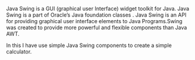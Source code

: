 Java Swing is a GUI (graphical user Interface) widget toolkit for Java. Java Swing is a part of Oracle’s Java foundation classes . Java Swing is an API for providing graphical user interface elements to Java Programs.Swing was created to provide more powerful and flexible components than Java AWT.


In this I have use simple Java Swing components to create a simple calculator.

